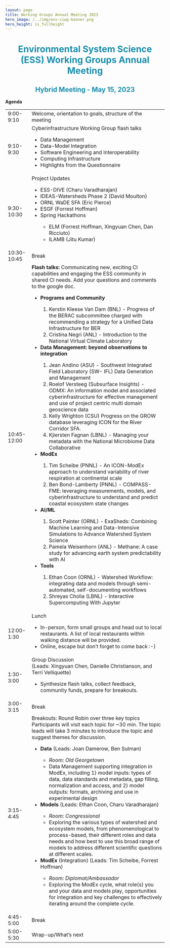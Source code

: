 ```yaml
---
layout: page
title: Working Groups Annual Meeting 2023
hero_image: /../img/ess-ciwg-banner.png
hero_height: is_fullheight
---
```


<h1 style="text-align:center;color:rgb(24,142,172)"> 
  Environmental System Science (ESS) Working Groups Annual Meeting 
</h1>
<h2 style="text-align:center;color:rgb(24,142,172)">
  Hybrid Meeting - May 15, 2023
</h2>

<p><strong>Agenda</strong></p>
<div>
<table style="width: 100%">
    <colgroup>
       <col span="1" style="width: 15%;">
       <col span="1" style="width: 85%;">
    </colgroup>
<tbody>
<tr>
<td>9:00-9:10</td>
<td>Welcome, orientation to goals, structure of the meeting</td>
</tr>
<tr>
<td>9:10-9:30</td>
<td>Cyberinfrastructure Working Group flash talks
<ul>
<li>Data Management</li>
<li>Data-Model Integration</li>
<li>Software Engineering and Interoperability</li>
<li>Computing Infrastructure</li>
<li>Highlights from the Questionnaire</li>
</ul>
</td>
</tr>
<tr>
<td>9:30-10:30</td>
<td>Project Updates
<ul>
<li>ESS-DIVE (Charu Varadharajan)</li>
<li>IDEAS-Watersheds Phase 2 (David Moulton)</li>
<li>ORNL WaDE SFA (Eric Pierce)</li>
<li>ESGF (Forrest Hoffman)</li>
<li>Spring Hackathons</li>
<ul>
  <li>ELM (Forrest Hoffman, Xingyuan Chen, Dan Ricciuto)</li>
  <li>ILAMB (Jitu Kumar)</li>
</ul>
</ul>
</td>
</tr>
<tr>
<td>10:30-10:45</td>
<td>Break</td>
</tr>
<tr>
<td>10:45-12:00</td>
<td><strong>Flash talks:</strong> Communicating new, exciting CI capabilities and engaging
the ESS community in shared CI needs. Add your questions and
comments to the google doc.
<ul>
<li><strong>Programs and Community</strong></li>
<ol>
  <li>Kerstin Kleese Van Dam (BNL) - Progress of the BERAC
subcommittee charged with recommending a strategy for a Unified
Data Infrastructure for BER</li>
<li>Cristina Negri (ANL) - Introduction to the National Virtual Climate
Laboratory</li>
</ol>
<li><strong>Data Management: beyond observations to integration</strong></li>
<ol>
  <li>Jean Andino (ASU) - Southwest Integrated Field Laboratory (SW-
IFL) Data Generation and Management</li>
<li>Roelof Versteeg (Subsurface Insights) - ODMX: An information
model and associated cyberinfrastructure for effective management
and use of project centric multi domain geoscience data</li>
<li>Kelly Wrighton (CSU) Progress on the GROW database leveraging
ICON for the River Corridor SFA.</li>
<li>Kjiersten Fagnan (LBNL) - Managing your metadata with the
National Microbiome Data Collaborative</li>
</ol>
<li><strong>ModEx</strong></li>
<ol>
  <li>Tim Scheibe (PNNL) - An ICON-ModEx approach to understand
variability of river respiration at continental scale</li>
<li>Ben Bond-Lamberty (PNNL) - COMPASS-FME: leveraging
measurements, models, and cyberinfrastructure to understand and
predict coastal ecosystem state changes</li>
</ol>
<li><strong>AI/ML</strong></li>
<ol>
<li>Scott Painter (ORNL) - ExaSheds: Combining Machine Learning
and Data-Intensive Simulations to Advance Watershed System
Science</li>
<li>Pamela Weisenhorn (ANL) - Methane: A case study for advancing
earth system predictability with AI</li>
</ol>
<li><strong>Tools</strong></li>
<ol>
<li>Ethan Coon (ORNL) - Watershed Workflow: integrating data and models through semi-automated, self-documenting workflows</li>
<li>Shreyas Cholia (LBNL) - Interactive Supercomputing With Jupyter</li>
</ol>
</ul>
</td>
</tr>
<tr>
<td>12:00-1:30</td>
<td>Lunch
<ul>
<li>In-person, form small groups and head out to local restaurants. A list of
local restaurants within walking distance will be provided.</li>
<li>Online, escape but don’t forget to come back :-)</li>
</ul>
</td>
</tr>
<tr>
<td>1:30-3:00</td>
<td>Group Discussion<br>(Leads: Xingyuan Chen, Danielle Christianson, and Terri Velliquette)
<ul>
<li>Synthesize flash talks, collect feedback, community funds, prepare for breakouts.</li>
</ul>
</td>
</tr>
<tr>
<td>3:00-3:15</td>
<td>Break</td>
</tr>
<tr>
<td>3:15-4:45</td>
<td>Breakouts: Round Robin over three key topics<br>Participants will visit each topic for ~30 min. The topic leads will take 3 minutes to introduce the topic and suggest themes for discussion.
<ul>
<li><strong>Data</strong> (Leads: Joan Damerow, Ben Sulman)</li>
<ul>
  <li><em>Room: Old Georgetown</em></li>
  <li>Data Management supporting integration in ModEx,
including 1) model inputs: types of data, data standards and
metadata, gap filling, normalization and access, and 2)
model outputs: formats, archiving and use in experimental
design</li>
</ul>
<li><strong>Models</strong> (Leads: Ethan Coon, Charu Varadharajan)</li>
<ul>
  <li><em>Room: Congressional</em></li>
  <li>Exploring the various types of watershed and ecosystem
models, from phenomenological to process-based, their
different roles and data needs and how best to use this
broad range of models to address different scientific
questions at different scales.</li>
</ul>
<li><strong>ModEx</strong> (Integration) (Leads: Tim Scheibe, Forrest Hoffman)</li>
<ul>
  <li><em>Room: Diplomat/Ambassador</em></li>
  <li>Exploring the ModEx cycle, what role(s) you and your data
and models play, opportunities for integration and key
challenges to effectively iterating around the complete cycle.</li>
</ul>
</ul>
</td>
</tr>
<tr>
<td>4:45-5:00</td>
<td>Break</td>
</tr>
<tr>
<td>5:00-5:30</td>
<td>Wrap-up/What’s next</td>
</tr>
</tbody>
</table>
</div>


